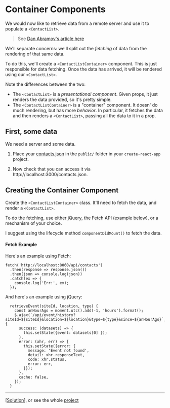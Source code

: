 # Container Components

We would now like to retrieve data from a remote server and use it to populate a `<ContactList>`.

> See [Dan Abramov's article here](https://medium.com/@dan_abramov/smart-and-dumb-components-7ca2f9a7c7d0#.ikxo9w6os)

We'll separate concerns: we'll split out the _fetching_ of data from the rendering of that same data.

To do this, we'll create a `<ContactListContainer>` component. This is just responsible for data fetching. Once the data has arrived, it will be rendered using our `<ContactList>`.

Note the differences between the two:

- The `<ContactList>` is a _presentational component_. Given props, it just renders the data provided, so it's pretty simple.
- The `<ContactListContainer>` is a "container" component. It doesn' do much rendering, but has more _behavior_. In particular, it fetches the data and then renders a `<ContactList>`, passing all the data to it in a prop.


## First, some data

We need a server and some data.

1. Place your [contacts.json](https://gist.github.com/petermunro/b7103c4b05ca6375e8ac08cd5a8390b1) in the `public/` folder in your `create-react-app` project.

2. Now check that you can access it via http://localhost:3000/contacts.json.


## Creating the Container Component

Create the `<ContactListContainer>` class. It'll need to fetch the data, and render a `<ContactList>`.

To do the fetching, use either jQuery, the Fetch API (example below), or a mechanism of your choice.

I suggest using the lifecycle method `componentDidMount()` to fetch the data.


#### Fetch Example

Here's an example using Fetch:

    fetch('http://localhost:8060/api/contacts')
      .then(response => response.json())
      .then(json => console.log(json))
      .catch(ex => {
        console.log('Err:', ex);
      });

And here's an example using jQuery:

```
  retrieveEvent(siteId, location, type) {
    const anHourAgo = moment.utc().add(-1, 'hours').format();
    $.ajax(`/api/event/history?siteId=${siteId}&location=${location}&type=${type}&since=${anHourAgo}`, {
      success: (datasets) => {
        this.setState({event: datasets[0] });
      },
      error: (xhr, err) => {
        this.setState({error: {
          message: 'Event not found',
          detail: xhr.responseText,
          code: xhr.status,
          error: err,
        }});
      },
      cache: false,
    });
  }
```

---
[[Solution](https://gist.github.com/petermunro/c1a093a4df427855909473deb03cd4f6)], or see the whole [project](https://github.com/petermunro/react-app-contact-address-example)

